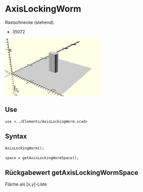 # AxisLockingWorm
Rastschnecke (stehend).
- 35072

![AxisLockingWorm](../../images/AxisLockingWorm.png)

## Use
```
use <../Elements/AxisLockingWorm.scad>
```

## Syntax
```
AxisLockingWorm();

space = getAxisLockingWormSpace();
```

## Rückgabewert getAxisLockingWormSpace
Fläche als \[x,y]-Liste